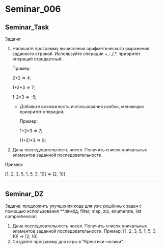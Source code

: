 # Seminar_006

## Seminar_Task

Задачи:

1. Напишите
   программу вычисления арифметического выражения заданного строкой. Используйте
   операции +,-,/,*. приоритет операций стандартный.

   Пример:

   2+2 => 4;

   1+2*3 => 7;

   1-2*3 => -5;

   - Добавьте возможность использования
     скобок, меняющих приоритет операций.

     Пример:

     1+2*3 => 7;

     (1+2)*3 => 9;
2. Дана последовательность чисел. Получить список уникальных элементов заданной
   последовательности.

Пример:

[1, 2, 3, 5, 1, 5, 3, 10] => [2, 10]

---

## Seminar_DZ


Задача: предложить улучшения кода для уже решённых задач с помощью использования **лямбд, filter, map, zip, enumerate, list comprehension

1. Дана последовательность чисел. Получить список уникальных элементов заданной последовательности. Пример: [1, 2, 3, 5, 1, 5, 3, 10] => [2, 10]
2. Создайте программу для игры в "Крестики-нолики".
